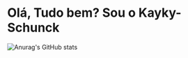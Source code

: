 # Olá, Tudo bem? Sou o Kayky-Schunck

![Anurag's GitHub stats](https://github-readme-stats./api?username=kaykyschunck&show_icons=true&theme=transparent)


 

  
